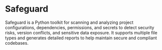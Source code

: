 # Safeguard
Safeguard is a Python toolkit for scanning and analyzing project configurations, dependencies, permissions, and secrets to detect security risks, version conflicts, and sensitive data exposure. It supports multiple file types and generates detailed reports to help maintain secure and compliant codebases.
